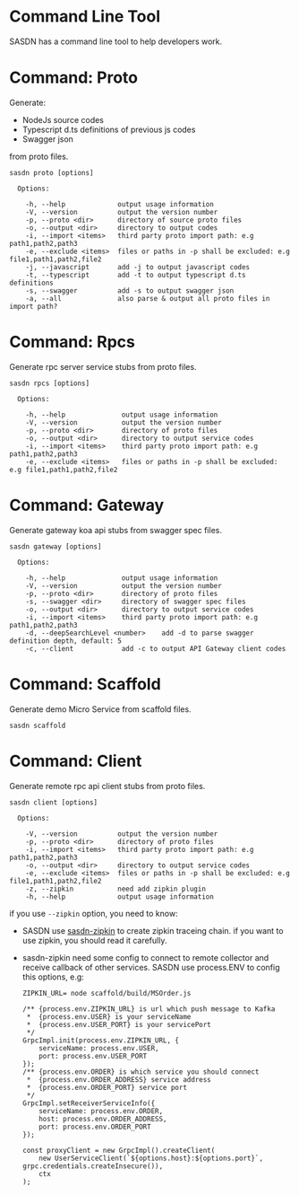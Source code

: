 Command Line Tool
=================
SASDN has a command line tool to help developers work.

# Command: Proto
Generate:

* NodeJs source codes 
* Typescript d.ts definitions of previous js codes
* Swagger json

from proto files.

```
sasdn proto [options]

  Options:

    -h, --help             output usage information
    -V, --version          output the version number
    -p, --proto <dir>      directory of source proto files
    -o, --output <dir>     directory to output codes
    -i, --import <items>   third party proto import path: e.g path1,path2,path3
    -e, --exclude <items>  files or paths in -p shall be excluded: e.g file1,path1,path2,file2
    -j, --javascript       add -j to output javascript codes
    -t, --typescript       add -t to output typescript d.ts definitions
    -s, --swagger          add -s to output swagger json
    -a, --all              also parse & output all proto files in import path?
```

# Command: Rpcs
Generate rpc server service stubs from proto files.

```
sasdn rpcs [options]

  Options:

    -h, --help              output usage information
    -V, --version           output the version number
    -p, --proto <dir>       directory of proto files
    -o, --output <dir>      directory to output service codes
    -i, --import <items>    third party proto import path: e.g path1,path2,path3
    -e, --exclude <items>   files or paths in -p shall be excluded: e.g file1,path1,path2,file2
```

# Command: Gateway
Generate gateway koa api stubs from swagger spec files.

```
sasdn gateway [options]

  Options:

    -h, --help              output usage information
    -V, --version           output the version number
    -p, --proto <dir>       directory of proto files
    -s, --swagger <dir>     directory of swagger spec files
    -o, --output <dir>      directory to output service codes
    -i, --import <items>    third party proto import path: e.g path1,path2,path3
    -d, --deepSearchLevel <number>    add -d to parse swagger definition depth, default: 5
    -c, --client            add -c to output API Gateway client codes
```

# Command: Scaffold
Generate demo Micro Service from scaffold files.

```
sasdn scaffold
```


# Command: Client
Generate remote rpc api client stubs from proto files.

```
sasdn client [options]

  Options:

    -V, --version          output the version number
    -p, --proto <dir>      directory of proto files
    -i, --import <items>   third party proto import path: e.g path1,path2,path3
    -o, --output <dir>     directory to output service codes
    -e, --exclude <items>  files or paths in -p shall be excluded: e.g file1,path1,path2,file2
    -z, --zipkin           need add zipkin plugin
    -h, --help             output usage information
```

if you use `--zipkin` option, you need to know:

- SASDN use [sasdn-zipkin](https://www.npmjs.com/package/sasdn-zipkin) to create zipkin traceing chain. if you want to use zipkin, you should read it carefully.
- sasdn-zipkin need some config to connect to remote collector and receive callback of other services. SASDN use process.ENV to config this options, e.g:
  ```
  ZIPKIN_URL= node scaffold/build/MSOrder.js
  ```

  ```
  /** {process.env.ZIPKIN_URL} is url which push message to Kafka
   *  {process.env.USER} is your serviceName
   *  {process.env.USER_PORT} is your servicePort
   */
  GrpcImpl.init(process.env.ZIPKIN_URL, {
      serviceName: process.env.USER,
      port: process.env.USER_PORT
  });
  /** {process.env.ORDER} is which service you should connect
   *  {process.env.ORDER_ADDRESS} service address
   *  {process.env.ORDER_PORT} service port
   */
  GrpcImpl.setReceiverServiceInfo({
      serviceName: process.env.ORDER,
      host: process.env.ORDER_ADDRESS,
      port: process.env.ORDER_PORT
  });

  const proxyClient = new GrpcImpl().createClient(
      new UserServiceClient(`${options.host}:${options.port}`, grpc.credentials.createInsecure()), 
      ctx
  );

  ```